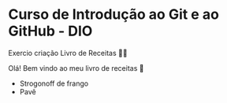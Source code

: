 # Curso de Introdução ao Git e ao GitHub - DIO

Exercio criação Livro de Receitas :man_cook:

Olá! Bem vindo ao meu livro de receitas :wave:

- Strogonoff de frango
- Pavê
